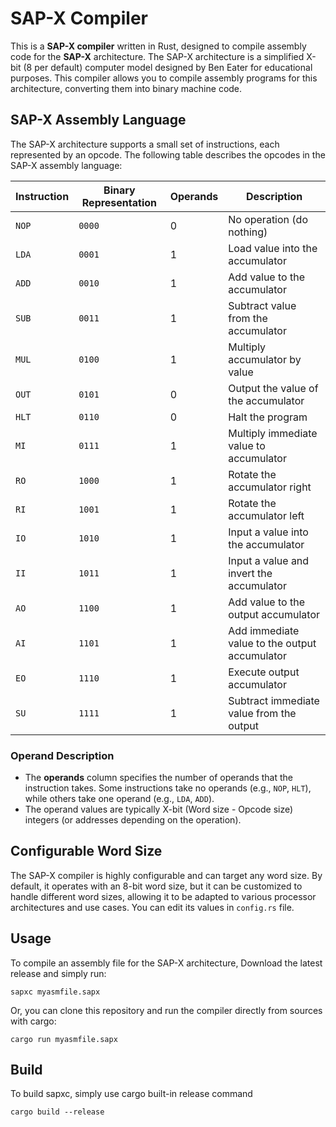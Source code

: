 # SAP-X Compiler

This is a **SAP-X compiler** written in Rust, designed to compile assembly code for the **SAP-X** architecture. The SAP-X architecture is a simplified X-bit (8 per default) computer model designed by Ben Eater for educational purposes. This compiler allows you to compile assembly programs for this architecture, converting them into binary machine code.

## SAP-X Assembly Language

The SAP-X architecture supports a small set of instructions, each represented by an opcode. The following table describes the opcodes in the SAP-X assembly language:

| Instruction | Binary Representation | Operands | Description                                        |
|-------------|------------------------|----------|----------------------------------------------------|
| `NOP`       | `0000`                 | 0        | No operation (do nothing)                         |
| `LDA`       | `0001`                 | 1        | Load value into the accumulator                   |
| `ADD`       | `0010`                 | 1        | Add value to the accumulator                      |
| `SUB`       | `0011`                 | 1        | Subtract value from the accumulator               |
| `MUL`       | `0100`                 | 1        | Multiply accumulator by value                     |
| `OUT`       | `0101`                 | 0        | Output the value of the accumulator               |
| `HLT`       | `0110`                 | 0        | Halt the program                                  |
| `MI`        | `0111`                 | 1        | Multiply immediate value to accumulator           |
| `RO`        | `1000`                 | 1        | Rotate the accumulator right                      |
| `RI`        | `1001`                 | 1        | Rotate the accumulator left                       |
| `IO`        | `1010`                 | 1        | Input a value into the accumulator                |
| `II`        | `1011`                 | 1        | Input a value and invert the accumulator          |
| `AO`        | `1100`                 | 1        | Add value to the output accumulator               |
| `AI`        | `1101`                 | 1        | Add immediate value to the output accumulator     |
| `EO`        | `1110`                 | 1        | Execute output accumulator                        |
| `SU`        | `1111`                 | 1        | Subtract immediate value from the output          |

### Operand Description
- The **operands** column specifies the number of operands that the instruction takes. Some instructions take no operands (e.g., `NOP`, `HLT`), while others take one operand (e.g., `LDA`, `ADD`).
- The operand values are typically X-bit (Word size - Opcode size) integers (or addresses depending on the operation).

## Configurable Word Size

The SAP-X compiler is highly configurable and can target any word size. By default, it operates with an 8-bit word size, but it can be customized to handle different word sizes, allowing it to be adapted to various processor architectures and use cases.
You can edit its values in `config.rs` file.

## Usage

To compile an assembly file for the SAP-X architecture, Download the latest release and simply run:

    sapxc myasmfile.sapx

Or, you can clone this repository and run the compiler directly from sources with cargo:

    cargo run myasmfile.sapx
    

## Build

To build sapxc, simply use cargo built-in release command

    cargo build --release
